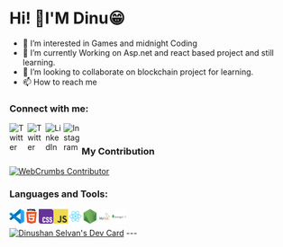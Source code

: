 # Hi! 👋I'M Dinu😁

- 👀 I’m interested in Games and midnight Coding
- 🌱 I’m currently Working on Asp.net and react based project and still learning. 
- 💞️ I’m looking to collaborate on blockchain project for learning.
- 📫 How to reach me

### Connect with me:

[<img align="left" alt="Twitter" width="32px" src="https://images.unsplash.com/photo-1611162616475-46b635cb6868?ixlib=rb-4.0.3&ixid=M3wxMjA3fDB8MHxwaG90by1wYWdlfHx8fGVufDB8fHx8fA%3D%3D&auto=format&fit=crop&w=1974&q=80"/>][youtube]
[<img align="left" alt="Twitter" width="32px" src="https://images.unsplash.com/photo-1690138871287-02b2fc3b87c2?ixlib=rb-4.0.3&ixid=M3wxMjA3fDB8MHxwaG90by1wYWdlfHx8fGVufDB8fHx8fA%3D%3D&auto=format&fit=crop&w=1740&q=80" />][twitter]
[<img align="left" alt="LinkedIn" width="32px" src="https://images.unsplash.com/photo-1611944212129-29977ae1398c?ixlib=rb-4.0.3&ixid=M3wxMjA3fDB8MHxwaG90by1wYWdlfHx8fGVufDB8fHx8fA%3D%3D&auto=format&fit=crop&w=1974&q=80" />][linkedin]
[<img align="left" alt="Instagram" width="32px" src="https://images.unsplash.com/photo-1611262588024-d12430b98920?ixlib=rb-4.0.3&ixid=M3wxMjA3fDB8MHxwaG90by1wYWdlfHx8fGVufDB8fHx8fA%3D%3D&auto=format&fit=crop&w=1974&q=80"/>][instagram]
<br />

### My Contribution
<a href="https://github.com/webcrumbs-community/webcrumbs">
  <img
    src="https://github.com/webcrumbs-community/webcrumbs/blob/main/src/img/contributor-badge.png"
    alt="WebCrumbs Contributor"
    width="200px"
  />
</a>

### Languages and Tools:

<img align="left" alt="Visual Studio Code" width="26px" src="https://raw.githubusercontent.com/github/explore/80688e429a7d4ef2fca1e82350fe8e3517d3494d/topics/visual-studio-code/visual-studio-code.png"/>
<img align="left" alt="HTML5" width="26px" src="https://raw.githubusercontent.com/github/explore/80688e429a7d4ef2fca1e82350fe8e3517d3494d/topics/html/html.png"/>
<img align="left" alt="CSS3" width="26px" src="https://raw.githubusercontent.com/github/explore/80688e429a7d4ef2fca1e82350fe8e3517d3494d/topics/css/css.png"/>
<img align="left" alt="JavaScript" width="26px" src="https://raw.githubusercontent.com/github/explore/80688e429a7d4ef2fca1e82350fe8e3517d3494d/topics/javascript/javascript.png" />
<img align="left" alt="React" width="26px" src="https://raw.githubusercontent.com/github/explore/80688e429a7d4ef2fca1e82350fe8e3517d3494d/topics/react/react.png"/>
<img align="left" alt="Node.js" width="26px" src="https://raw.githubusercontent.com/github/explore/80688e429a7d4ef2fca1e82350fe8e3517d3494d/topics/nodejs/nodejs.png"/>
<img align="left" alt="MySQL" width="26px" src="https://raw.githubusercontent.com/github/explore/80688e429a7d4ef2fca1e82350fe8e3517d3494d/topics/mysql/mysql.png"/>
<img align="left" alt="MongoDB" width="26px" src="https://raw.githubusercontent.com/github/explore/80688e429a7d4ef2fca1e82350fe8e3517d3494d/topics/mongodb/mongodb.png"/>

<br />
<br />
<a href="https://app.daily.dev/dinushanselvan"><img src="https://api.daily.dev/devcards/v2/8lLd88F0oNVfscqBgCEVH.png?type=default&r=xq4" width="356" alt="Dinushan Selvan's Dev Card"/></a>
---

<!-- <details>
  <summary>:zap: GitHub Stats</summary>

  <img align="left" alt="codeSTACKr's GitHub Stats" src="https://github-readme-stats.codestackr.vercel.app/api?username=codeSTACKr&show_icons=true&hide_border=true" />

</details> -->

[twitter]: https://twitter.com/dinushan718
[youtube]: https://www.youtube.com/channel/UCt4Q3aARrl8IZZVPTCfvwmQ
[instagram]: https://www.instagram.com/selvan_dinu/
[linkedin]: https://www.linkedin.com/in/dinushan-selvan/
<!-- [webdevplaylist]: 
[jsplaylist]: 
[cssplaylist]: 
[reactplaylist]:  -->
